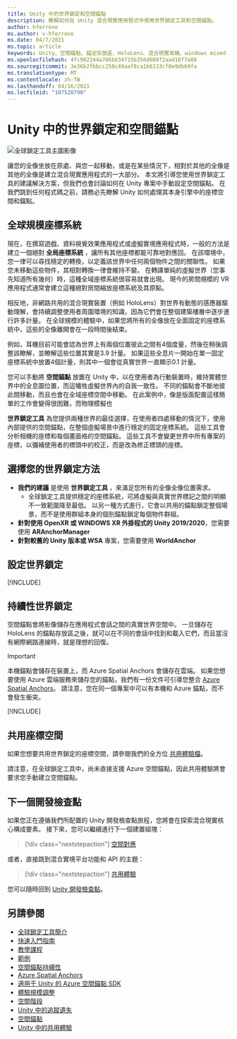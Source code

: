 ```yaml
---
title: Unity 中的世界鎖定和空間錨點
description: 瞭解如何在 Unity 混合現實應用程式中使用世界鎖定工具和空間錨點。
author: hferrone
ms.author: v-hferrone
ms.date: 04/7/2021
ms.topic: article
keywords: Unity、空間錨點、錨定存放區、HoloLens、混合現實耳機、windows mixed reality 耳機、虛擬實境耳機、世界鎖定工具、全像影像
ms.openlocfilehash: 4fc982244a766bb34f15b356d608f2aad18f7a88
ms.sourcegitcommit: 3e36b2fbbcc250c49aaf8ca1b6133cf0e9db69fa
ms.translationtype: MT
ms.contentlocale: zh-TW
ms.lasthandoff: 04/16/2021
ms.locfileid: "107528790"
---
```

# <a name="world-locking-and-spatial-anchors-in-unity"></a>Unity 中的世界鎖定和空間錨點

![全球鎖定工具主圖影像](images/wlt-img-01.jpeg)

讓您的全像坐放在原處、與您一起移動，或是在某些情況下，相對於其他的全像是其他的全像是建立混合現實應用程式的一大部分。 本文將引導您使用世界鎖定工具的建議解決方案，但我們也會討論如何在 Unity 專案中手動設定空間錨點。 在我們跳到任何程式碼之前，請務必先瞭解 Unity 如何處理其本身引擎中的座標空間和錨點。

## <a name="world-scale-coordinate-systems"></a>全球規模座標系統

現在，在撰寫遊戲、資料視覺效果應用程式或虛擬實境應用程式時，一般的方法是建立一個絕對 **全局座標系統** ，讓所有其他座標都能可靠地對應回。 在該環境中，您一律可以尋找穩定的轉換，以定義該世界中任何兩個物件之間的關聯性。 如果您未移動這些物件，其相對轉換一律會維持不變。 在轉譯單純的虛擬世界（您事先知道所有幾何）時，這種全域座標系統很容易就會出現。 現今的房間規模的 VR 應用程式通常會建立這種絕對房間縮放座標系統及其原點。

相反地，非網路共用的混合現實裝置（例如 HoloLens）對世界有動態的感應器驅動理解，會持續調整使用者周圍環境的知識，因為它們會在整個建築樓層中逐步進行許多計量。 在全球規模的體驗中，如果您將所有的全像放在全面固定的座標系統中，這些的全像離開會在一段時間後結束。

例如，耳機目前可能會認為世界上有兩個位置彼此之間有4個度量，然後在稍後調整該瞭解，並瞭解這些位置其實是3.9 計量。 如果這些全息片一開始在單一固定座標系統中放置4個計量，則其中一個會從真實世界一直顯示0.1 計量。

您可以手動將 **空間錨點** 放置在 Unity 中，以在使用者為行動裝置時，維持實體世界中的全息圖位置，而這犧牲虛擬世界內的自我一致性。 不同的錨點會不斷地彼此間移動，而且也會在全域座標空間中移動。 在此案例中，像是版面配置這樣簡單的工作會變得很困難，而物理模擬也

**世界鎖定工具** 為您提供兩種世界的最佳選擇，在使用者四處移動的情況下，使用內部提供的空間錨點，在整個虛擬場景中進行穩定的固定座標系統。 這些工具會分析相機的座標和每個畫面格的空間錨點。 這些工具不會變更世界中所有專案的座標，以彌補使用者的標頭中的校正，而是改為修正標頭的座標。

## <a name="choosing-your-world-locking-approach"></a>選擇您的世界鎖定方法

* **我們的建議** 是使用 **世界鎖定工具** ，來滿足您所有的全像全像位置需求。 
    * 全球鎖定工具提供穩定的座標系統，可將虛擬與真實世界標記之間的明顯不一致範圍降至最低。 以另一種方式進行，它會以共用的錨點鎖定整個場景，而不是使用群組本身的個別錨點鎖定每個物件群組。
* **針對使用 OpenXR 或 WINDOWS XR 外掛程式的 Unity 2019/2020**，您需要使用 **ARAnchorManager**
* **針對較舊的 Unity 版本或 WSA** 專案，您需要使用 **WorldAnchor**

## <a name="setting-up-world-locking"></a>設定世界鎖定 

[!INCLUDE[](includes/world-locking/world-locking-setup.md)]

## <a name="persistent-world-locking"></a>持續性世界鎖定

空間錨點會將影像儲存在應用程式會話之間的真實世界空間中。 一旦儲存在 HoloLens 的錨點存放區之後，就可以在不同的會話中找到和載入它們，而且當沒有網際網路連線時，就是理想的回復。

> [!IMPORTANT]
> 本機錨點會儲存在裝置上，而 Azure Spatial Anchors 會儲存在雲端。 如果您想要使用 Azure 雲端服務來儲存您的錨點，我們有一份文件可引導您整合 [Azure Spatial Anchors](../mixed-reality-cloud-services.md#azure-spatial-anchors)。 請注意，您在同一個專案中可以有本機和 Azure 錨點，而不會發生衝突。

[!INCLUDE[](includes/world-locking/world-locking-persistence.md)]

## <a name="sharing-coordinate-spaces"></a>共用座標空間 

如果您想要共用世界鎖定的座標空間，請參閱我們的全方位 [共用體驗檔](shared-experiences-in-unity.md)。

請注意，在全球鎖定工具中，尚未直接支援 Azure 空間錨點，因此共用體驗將會要求您手動建立空間錨點。

## <a name="next-development-checkpoint"></a>下一個開發檢查點

如果您正在遵循我們所配置的 Unity 開發檢查點旅程，您將會在探索混合現實核心構成要素。 接下來，您可以繼續進行下一個建置組塊：

> [!div class="nextstepaction"]
> [空間對應](spatial-mapping-in-unity.md)

或者，直接跳到混合實境平台功能和 API 的主題：

> [!div class="nextstepaction"]
> [共用體驗](shared-experiences-in-unity.md)

您可以隨時回到 [Unity 開發檢查點](unity-development-overview.md#2-core-building-blocks)。

## <a name="see-also"></a>另請參閱
* [全球鎖定工具簡介](https://microsoft.github.io/MixedReality-WorldLockingTools-Unity/DocGen/Documentation/IntroFAQ.html)
* [快速入門指南](https://microsoft.github.io/MixedReality-WorldLockingTools-Unity/DocGen/Documentation/HowTos/QuickStart.html)
* [教學課程](https://microsoft.github.io/MixedReality-WorldLockingTools-Samples/Tutorial/01_Minimal/01_Minimal.html)
* [範例](https://microsoft.github.io/MixedReality-WorldLockingTools-Unity/DocGen/Documentation/HowTos/SampleApplications.html)
* [空間錨點持續性](../../design/coordinate-systems.md#spatial-anchor-persistence)
* <a href="/azure/spatial-anchors" target="_blank">Azure Spatial Anchors</a>
* <a href="/dotnet/api/Microsoft.Azure.SpatialAnchors" target="_blank">適用于 Unity 的 Azure 空間錨點 SDK</a>
* [體驗規模調整](../../design/coordinate-systems.md#mixed-reality-experience-scales)
* [空間階段](../../design/coordinate-systems.md#stage-frame-of-reference)
* [Unity 中的追蹤遺失](tracking-loss-in-unity.md)
* [空間錨點](../../design/spatial-anchors.md)
* [Unity 中的共用體驗](shared-experiences-in-unity.md)
